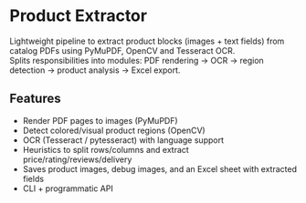 # Product Extractor

Lightweight pipeline to extract product blocks (images + text fields) from
catalog PDFs using PyMuPDF, OpenCV and Tesseract OCR.\
Splits responsibilities into modules: PDF rendering → OCR → region detection →
product analysis → Excel export.

## Features

- Render PDF pages to images (PyMuPDF)
- Detect colored/visual product regions (OpenCV)
- OCR (Tesseract / pytesseract) with language support
- Heuristics to split rows/columns and extract price/rating/reviews/delivery
- Saves product images, debug images, and an Excel sheet with extracted fields
- CLI + programmatic API
